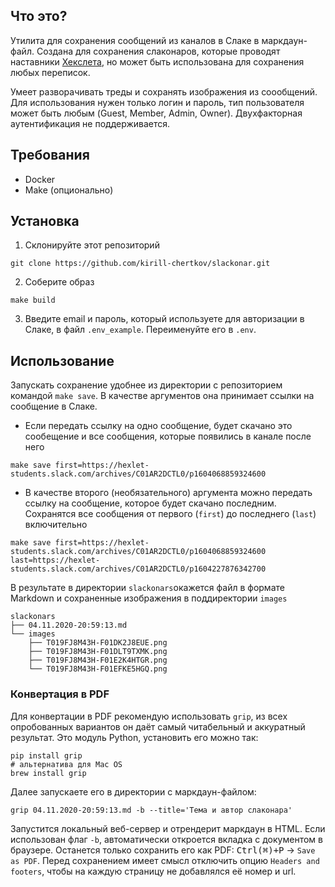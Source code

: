 ## Что это?
Утилита для сохранения сообщений из каналов в Слаке в маркдаун-файл. Создана для сохранения слаконаров, которые проводят наставники [Хекслета](https://ru.hexlet.io), но может быть использована для сохранения любых переписок.

Умеет разворачивать треды и сохранять изображения из соообщений. Для использования нужен только логин и пароль, тип пользователя может быть любым (Guest, Member, Admin, Owner). Двухфакторная аутентификация не поддерживается.

## Требования
- Docker
- Make (опционально)

## Установка
1. Склонируйте этот репозиторий
```
git clone https://github.com/kirill-chertkov/slackonar.git
```
2. Соберите образ
```
make build
```
3. Введите email и пароль, который используете для авторизации в Слаке, в файл `.env_example`. Переименуйте его в `.env`.

## Использование
Запускать сохранение удобнее из директории с репозиторием командой `make save`. В качестве аргументов она принимает ссылки на сообщение в Слаке.
- Если передать ссылку на одно сообщение, будет скачано это сообещение и все сообщения, которые появились в канале после него
```
make save first=https://hexlet-students.slack.com/archives/C01AR2DCTL0/p1604068859324600
```
- В качестве второго (необязательного) аргумента можно передать ссылку на сообщение, которое будет скачано последним. Сохранятся все сообщения от первого (`first`) до последнего (`last`) включительно
```
make save first=https://hexlet-students.slack.com/archives/C01AR2DCTL0/p1604068859324600 last=https://hexlet-students.slack.com/archives/C01AR2DCTL0/p1604227876342700
````
В результате в директории `slackonars`окажется файл в формате Markdown и сохраненные изображения в поддиректории `images`
```
slackonars
├── 04.11.2020-20:59:13.md
└── images
    ├── T019FJ8M43H-F01DK2J8EUE.png
    ├── T019FJ8M43H-F01DLT9TXMK.png
    ├── T019FJ8M43H-F01E2K4HTGR.png
    └── T019FJ8M43H-F01EFKE5HGQ.png
```

### Конвертация в PDF
Для конвертации в PDF рекомендую использовать `grip`, из всех опробованных вариантов он даёт самый читабельный и аккуратный результат. Это модуль Python, установить его можно так:
```
pip install grip
# альтернатива для Mac OS
brew install grip
```
Далее запускаете его в директории с маркдаун-файлом:
```
grip 04.11.2020-20:59:13.md -b --title='Тема и автор слаконара'
```
Запустится локальный веб-сервер и отрендерит маркдаун в HTML. Если использован флаг `-b`, автоматически откроется вкладка с документом в браузере. Останется только сохранить его как PDF: <kbd>Ctrl(⌘)+P</kbd> -> `Save as PDF`. Перед сохранением имеет смысл отключить опцию `Headers and footers`, чтобы на каждую страницу не добавлялся её номер и url.